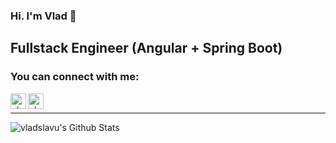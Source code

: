 ### Hi. I'm Vlad 👋

## Fullstack Engineer (Angular + Spring Boot)

### You can connect with me:

[<img align="left" alt="vladslavu | LinkedIn" width="25px" src="https://cdn.jsdelivr.net/npm/simple-icons@v3/icons/linkedin.svg" />][linkedin]
[<img align="left" alt="vladslavu | Instagram" width="25px" src="https://cdn.jsdelivr.net/npm/simple-icons@v3/icons/instagram.svg" />][instagram]

<br />

---

<img align="left" alt="vladslavu's Github Stats" src="https://github-readme-stats.vercel.app/api?username=vladslavu&show_icons=true&hide_border=true" />


[linkedin]: https://www.linkedin.com/in/vlad-constantin-slavu-9a5a12220
[instagram]: https://www.instagram.com/vlad.slavu



